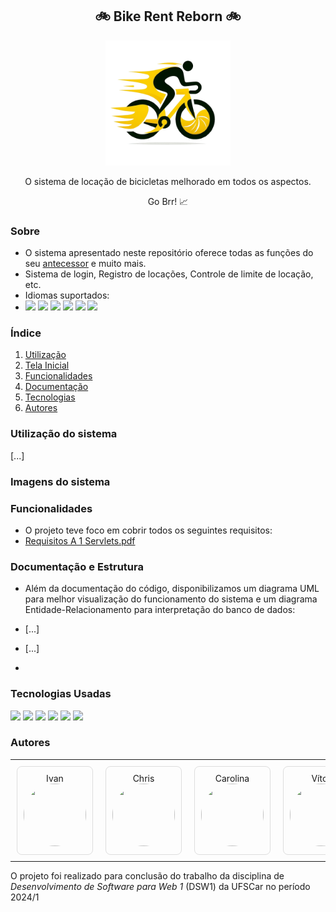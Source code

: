 <div align="center">
  <h2> 🚲 Bike Rent Reborn 🚲 </h2>
  <img src="https://github.com/Maracujacake/brr/blob/main/imagens/brr_logo2-removebg-preview.png" width="200">
  <p> O sistema de locação de bicicletas melhorado em todos os aspectos.</p>
  <p> Go Brr! 📈 </p>
</div>

### Sobre
- O sistema apresentado neste repositório oferece todas as funções do seu <a href="https://github.com/Maracujacake/bike-rent-system"> antecessor</a> e muito mais.
- Sistema de login, Registro de locações, Controle de limite de locação, etc.
- Idiomas suportados:
- <img src="https://img.shields.io/badge/Português-pt_BR-green"> <img src="https://img.shields.io/badge/Ingles-en-blue"> <img src="https://img.shields.io/badge/Alemão-de-red"> <img src="https://img.shields.io/badge/Russo-ru-02abd1"> <img src="https://img.shields.io/badge/Japonês-ja-white"> <img src="https://img.shields.io/badge/Chinês_Simplificado-zh_cn-ff0019">

### Índice
1. [Utilização](#utilização-do-sistema)
2. [Tela Inicial](#imagens-do-sistema)
4. [Funcionalidades](#funcionalidades)
5. [Documentação](#documentação-e-estrutura)
6. [Tecnologias](#tecnologias-usadas)
7. [Autores](#autores)

### Utilização do sistema
[...]

### Imagens do sistema



### Funcionalidades
- O projeto teve foco em cobrir todos os seguintes requisitos:
- [Requisitos A 1 Servlets.pdf](https://github.com/user-attachments/files/16325802/Requisitos.A.1.Servlets.pdf)

### Documentação e Estrutura
- Além da documentação do código, disponibilizamos um diagrama UML para melhor visualização do funcionamento do sistema e um diagrama Entidade-Relacionamento para interpretação do banco de dados:

- [...]
- [...]
- 
### Tecnologias Usadas
<img src="https://img.shields.io/badge/Java-red?style=for-the-badge&logo=java"> <img src="https://img.shields.io/badge/Maven-grey?style=for-the-badge&logo=apache maven">
<img src="https://img.shields.io/badge/Spring-grey?style=for-the-badge&logo=spring">
<img src="https://img.shields.io/badge/Tailwind-grey?style=for-the-badge&logo=tailwind css">
<img src="https://img.shields.io/badge/Javascript-grey?style=for-the-badge&logo=javascript">
<img src="https://img.shields.io/badge/MySQL-white?style=for-the-badge&logo=MySQL">

### Autores
<table>
  <tr>
     <td style="text-align: center; padding: 10px;">
      <div style="border: 1px solid #ddd; padding: 10px; border-radius: 8px; display: flex; flex-direction: column; align-items: center; justify-content: center;">
        <p style="margin: 0; text-align: center;">Ivan</p>
        <a href="https://github.com/thativam">
          <img src="https://avatars.githubusercontent.com/u/79797309?v=4" width="100" height="100" style="border-radius: 50%;" />
        </a>
      </div>
    </td>
     <td style="text-align: center; padding: 10px;">
      <div style="border: 1px solid #ddd; padding: 10px; border-radius: 8px; display: flex; flex-direction: column; align-items: center; justify-content: center;">
        <p style="margin: 0; text-align: center;">Chris</p>
        <a href="https://github.com/Maracujacake">
          <img src="https://avatars.githubusercontent.com/u/74564883?v=4" width="100" height="100" style="border-radius: 50%;" />
        </a>
      </div>
    </td>
     <td style="text-align: center; padding: 10px;">
      <div style="border: 1px solid #ddd; padding: 10px; border-radius: 8px; display: flex; flex-direction: column; align-items: center; justify-content: center;">
        <p style="margin: 0; text-align: center;">Carolina</p>
        <a href="https://github.com/CarolinaMartinsEmilio">
          <img src="https://avatars.githubusercontent.com/u/106872616?v=4" width="100" height="100" style="border-radius: 50%;" />
        </a>
      </div>
    </td>
    <td style="text-align: center; padding: 10px;">
      <div style="border: 1px solid #ddd; padding: 10px; border-radius: 8px; display: flex; flex-direction: column; align-items: center; justify-content: center;">
        <p style="margin: 0; text-align: center;">Vítor</p>
        <a href="https://github.com/VMila">
          <img src="https://avatars.githubusercontent.com/u/95143973?v=4" width="100" height="100" style="border-radius: 50%;" />
        </a>
      </div>
    </td>
  </tr>
</table>


O projeto foi realizado para conclusão do trabalho da disciplina de *Desenvolvimento de Software para Web 1* (DSW1) da UFSCar no período 2024/1 
